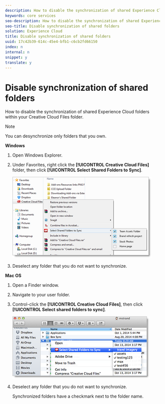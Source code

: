 ```yaml
---
description: How to disable the synchronization of shared Experience Cloud folders within your Creative Cloud Files folder.
keywords: core services
seo-description: How to disable the synchronization of shared Experience Cloud folders within your Creative Cloud Files folder.
seo-title: Disable synchronization of shared folders
solution: Experience Cloud
title: Disable synchronization of shared folders
uuid: 17c42b39-614c-45e4-bfb1-c6cb2fd66150
index: n
internal: n
snippet: y
translate: y
---
```


# Disable synchronization of shared folders

How to disable the synchronization of shared Experience Cloud folders within your Creative Cloud Files folder.


>[!NOTE]
>
>You can desynchronize only folders that you own.
<p class="head"> <b>Windows</b> </p>


1. Open Windows Explorer. 

1. Under Favorites, right click the **[!UICONTROL Creative Cloud Files]** folder, then click **[!UICONTROL Select Shared Folders to Sync]**. 

   ![](assets/select_sync_folders.png) 

1. Deselect any folder that you do not want to synchronize. 



<p class="head"> <b>Mac OS</b> </p>


1. Open a Finder window. 

1. Navigate to your user folder. 

1. Control-click the **[!UICONTROL Creative Cloud Files]**, then click **[!UICONTROL Select shared folders to sync]**. 

   ![](assets/select_sync_folders_mac.png) 

1. Deselect any folder that you do not want to synchronize. 

   Synchronized folders have a checkmark next to the folder name. 



